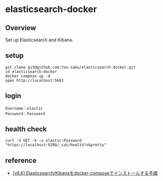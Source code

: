 # elasticsearch-docker

## Overview
Set up Elasticsearch and Kibana.

## setup
```
git clone git@github.com:You-saku/elasticsearch-docker.git
cd elasticsearch-docker
docker compose up -d
open http://localhost:5601
```

## login
```
Username：elastic
Password：Password
```

## health check
```
curl -X GET -k -u elastic:Password "https://localhost:9200/_cat/health?v&pretty"
```

## reference
* [[v8.6] Elasticsearch/Kibanaをdocker-composeでインストールする手順](https://qiita.com/takeo-furukubo/items/c2f194679afadc06a4e9#kibana-%E3%83%AD%E3%82%B0%E3%82%A4%E3%83%B3)
